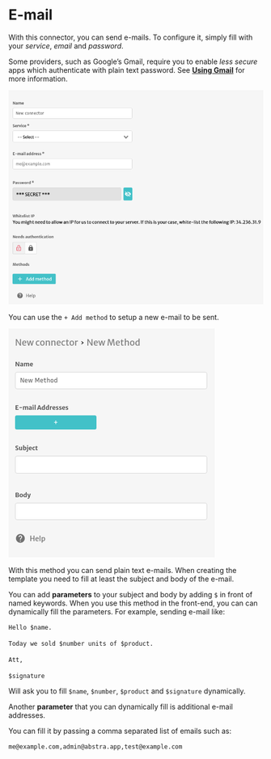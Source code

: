 # E-mail

With this connector, you can send e-mails. To configure it, simply fill with your _service_, _email_ and _password_.

Some providers, such as Google’s Gmail, require you to enable _less secure_ apps which authenticate with plain text password. See [**Using Gmail**](https://nodemailer.com/usage/using-gmail/) for more information.

![](../../../.gitbook/assets/screenshot-from-2021-07-06-14-02-50.png)

You can use the `+ Add method` to setup a new e-mail to be sent.

![](../../../.gitbook/assets/screenshot-from-2021-07-06-14-05-27.png)

With this method you can send plain text e-mails. When creating the template you need to fill at least the subject and body of the e-mail.

You can add **parameters** to your subject and body by adding `$` in front of named keywords. When you use this method in the front-end, you can can dynamically fill the parameters. For example, sending e-mail like:

```text
Hello $name.

Today we sold $number units of $product.

Att,

$signature
```

Will ask you to fill `$name`, `$number`, `$product` and `$signature` dynamically.

Another **parameter** that you can dynamically fill is additional e-mail addresses.

You can fill it by passing a comma separated list of emails such as:

```text
me@example.com,admin@abstra.app,test@example.com
```

  


